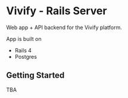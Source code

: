 Vivify - Rails Server
=====================

Web app + API backend for the Vivify platform.

App is built on
* Rails 4
* Postgres

Getting Started
---------------

TBA
